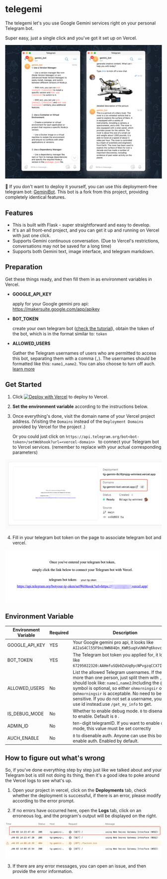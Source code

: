 # telegemi

The telegemi let's you use Google Gemini services right on your personal Telegram bot.

Super easy, just a single click and you've got it set up on Vercel.

![screen](./screenshots/screen.png)

🚀 If you don't want to deploy it yourself, you can use this deployment-free telegram bot: [GeminiBot](https://t.me/telegeminiBot). This bot is a fork from this project, providing completely identical features.

## Features

- This is built with Flask - super straightforward and easy to develop.
- It's an all front-end project, and you can get it up and running on Vercel with just one click.
- Supports Gemini continuous conversation. (Due to Vercel's restrictions, conversations may not be saved for a long time)
- Supports both Gemini text, image interface, and telegram markdown.

## Preparation

Get these things ready, and then fill them in as environment variables in Vercel.

- **GOOGLE_API_KEY**

  apply for your Google gemini pro api: https://makersuite.google.com/app/apikey

- **BOT_TOKEN**

  create your own telegram bot ([check the tutorial](https://flowxo.com/how-to-create-a-bot-for-telegram-short-and-simple-guide-for-beginners/)), obtain the token of the bot, which is in the format similar to: `token`

- **ALLOWED_USERS**

  Gather the Telegram usernames of users who are permitted to access this bot, separating them with a comma (`,`). The usernames should be formatted like this: `name1,name2`.
  You can also choose to turn off auch. [learn more](#environment-variable)

## Get Started

1. Click [![Deploy with Vercel](https://vercel.com/button)](https://vercel.com/new/clone?repository-url=https%3A%2F%2Fgithub.com%2Fwinniesi%2Ftg-gemini-bot&env=BOT_TOKEN%2CGOOGLE_API_KEY%2CALLOWED_USERS&project-name=tg-gemini-bot&repository-name=tg-gemini-bot) to deploy to Vercel.

2. **Set the environment variable** according to the instructions below.

3. Once everything's done, visit the domain name of your Vercel project address. (Visiting the `Domains` instead of the `Deployment Domains` provided by Vercel for the project .)

   Or you could just click on `https://api.telegram.org/bot<bot-token>/setWebhook?url=<vercel-domain> ` to connect your Telegram bot to Vercel services. (remember to replace <token> with your actual corresponding parameters)

![update_telegram_bot](./screenshots/visit_domains.png)

4. Fill in your telegram bot token on the page to associate telegram bot and vercel.

![update_telegram_bot](./screenshots/update_telegram_bot.png)

## Environment Variable

| Environment Variable | Required | Description                                                                                                                            |
| -------------------- | --- | -------------------------------------------------------------------------------------------------------------------------------------- |
| GOOGLE_API_KEY       | YES | Your Google gemini pro api, it looks like `AI2aS4Cl55F9ni9WN84Qn_KWRSuqXvUWkPq6kovc `                                                  |
| BOT_TOKEN            | YES | The Telegram bot token you applied for, it looks like `67295022320:AAHmfuSQb0ZoUq0ycNPvgzqCCX7I1uzzaSE`                                |
| ALLOWED_USERS        | No | List the allowed Telegram usernames. If there's more than one person, just split them with `,` and it should look like: `name1,name2`.Including the `@` symbol is optional, so either `ohmorningsir` or `@ohmorningsir` is acceptable. No need to be case sensitive. If you do not set a username, you can use id instead.use `/get_my_info` to get. |
| IS_DEBUG_MODE | No | Whether to enable debug mode. `0` to disenable. `1` to enable. Default is `0` . |
| ADMIN_ID | No | ten-digit telegramID. If you want to enable debug mode, this value must be set correctly |
| AUCH_ENABLE | No | `0` to disenable auth. Anyone can use this bot. `1` to enable auth. Enabled by default. |

## How to figure out what's wrong

So, if you've done everything step by step just like we talked about and your Telegram bot is still not doing its thing, then it's a good idea to poke around the Vercel logs to see what's up.

1. Open your project in vercel, click on the **Deployments** tab, check whether the deployment is successful, if there is an error, please modify according to the error prompt.

2. If no errors have occurred here, open the **Logs** tab, click on an erroneous log, and the program's output will be displayed on the right.

![screen](./screenshots/vercel_logs.png)

3. If there are any error messages, you can open an issue, and then provide the error information. 
